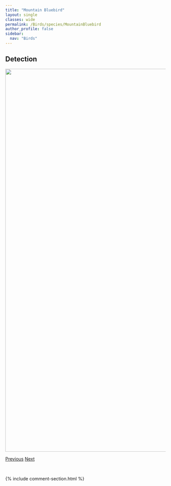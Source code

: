 ```yaml
---
title: "Mountain Bluebird"
layout: single
classes: wide
permalink: /Birds/species/MountainBluebird
author_profile: false
sidebar:
  nav: "Birds"
---
```


<h2>Detection</h2>

<a href="https://drive.google.com/uc?export=view&id=1v1qXv3rVIO-iqx4CJFQIgcdGMhN5xa4a">
<img src="https://drive.google.com/uc?export=view&id=1v1qXv3rVIO-iqx4CJFQIgcdGMhN5xa4a" height = "1200" width = "800">
</a>


<a href="/DevelopmentWebsite/Birds/species/MacgillivrayWarbler" class="pagination--pager" title="Geothlypis tolmiei">Previous</a> <a href="/DevelopmentWebsite/Birds/species/MountainChickadee" class="pagination--pager" title="Poecile gambeli">Next</a>

<p>&nbsp;</p>

{% include comment-section.html %}
